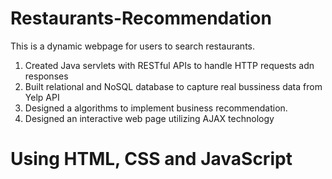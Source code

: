 # Restaurants-Recommendation
This is a dynamic webpage for users to search restaurants. 
  1. Created Java servlets with RESTful APIs to handle HTTP requests adn responses
  2. Built relational and NoSQL database to capture real bussiness data from Yelp API
  3. Designed a algorithms to implement business recommendation.
  4. Designed an interactive web page utilizing AJAX technology
#  Using HTML, CSS and JavaScript
